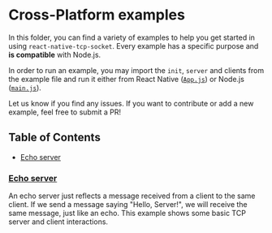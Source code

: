 # Cross-Platform examples <!-- omit in toc -->

In this folder, you can find a variety of examples to help you get started in using `react-native-tcp-socket`. Every example has a specific purpose and **is compatible** with Node.js.

In order to run an example, you may import the `init`, `server` and clients from the example file and run it either from React Native ([`App.js`](../App.js)) or Node.js ([`main.js`](main.js)).

Let us know if you find any issues. If you want to contribute or add a new example, feel free to submit a PR!

## Table of Contents <!-- omit in toc -->
- [Echo server](#echo-server)


### [Echo server](echo.js)

An echo server just reflects a message received from a client to the same client. If we send a message saying "Hello, Server!", we will receive the same message, just like an echo. This example shows some basic TCP server and client interactions.